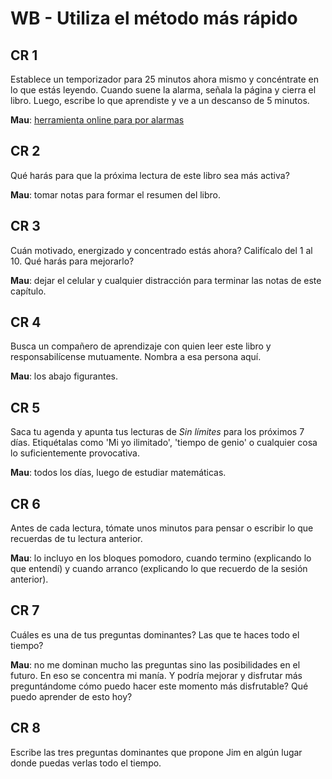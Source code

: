 # WB - Utiliza el método más rápido

## CR 1

Establece un temporizador para 25 minutos ahora mismo y concéntrate en lo que estás leyendo. Cuando suene la alarma, señala la página y cierra el libro. Luego, escribe lo que aprendiste y ve a un descanso de 5 minutos.

**Mau**: [herramienta online para por alarmas](https://e.ggtimer.com/pomodoro)
<!-- **Tin**: -->
<!-- **Tete**: -->

## CR 2

Qué harás para que la próxima lectura de este libro sea más activa?

**Mau**: tomar notas para formar el resumen del libro.
<!-- **Tin**: -->
<!-- **Tete**: -->

## CR 3

Cuán motivado, energizado y concentrado estás ahora? Califícalo del 1 al 10. Qué harás para mejorarlo?

**Mau**: dejar el celular y cualquier distracción para terminar las notas de este capítulo.
<!-- **Tin**: -->
<!-- **Tete**: -->

## CR 4

Busca un compañero de aprendizaje con quien leer este libro y responsabilícense mutuamente. Nombra a esa persona aquí.

**Mau**: los abajo figurantes.
<!-- **Tin**: -->
<!-- **Tete**: -->

## CR 5

Saca tu agenda y apunta tus lecturas de _Sin límites_ para los próximos 7 días. Etiquétalas como 'Mi yo ilimitado', 'tiempo de genio' o cualquier cosa lo suficientemente provocativa.

**Mau**: todos los días, luego de estudiar matemáticas.
<!-- **Tin**: -->
<!-- **Tete**: -->

## CR 6

Antes de cada lectura, tómate unos minutos para pensar o escribir lo que recuerdas de tu lectura anterior.

**Mau**: lo incluyo en los bloques pomodoro, cuando termino (explicando lo que entendí) y cuando arranco (explicando lo que recuerdo de la sesión anterior).
<!-- **Tin**: -->
<!-- **Tete**: -->

## CR 7

Cuáles es una de tus preguntas dominantes? Las que te haces todo el tiempo?

**Mau**: no me dominan mucho las preguntas sino las posibilidades en el futuro. En eso se concentra mi manía. Y podría mejorar y disfrutar más preguntándome cómo puedo hacer este momento más disfrutable? Qué puedo aprender de esto hoy?
<!-- **Tin**: -->
<!-- **Tete**: -->

## CR 8

Escribe las tres preguntas dominantes que propone Jim en algún lugar donde puedas verlas todo el tiempo.
